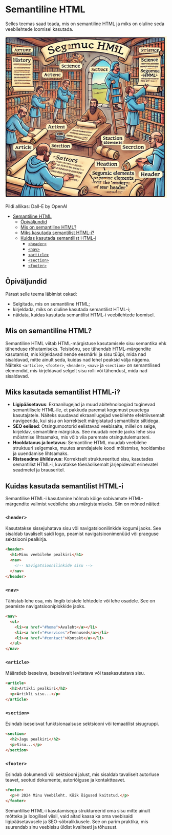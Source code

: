 # Semantiline HTML

Selles teemas saad teada, mis on semantiline HTML ja miks on oluline seda veebilehtede loomisel kasutada.

![Semantiline HTML](Semantic-HTML.webp)

Pildi allikas: Dall-E by OpenAI

- [Semantiline HTML](#semantiline-html)
  - [Õpiväljundid](#õpiväljundid)
  - [Mis on semantiline HTML?](#mis-on-semantiline-html)
  - [Miks kasutada semantilist HTML-i?](#miks-kasutada-semantilist-html-i)
  - [Kuidas kasutada semantilist HTML-i](#kuidas-kasutada-semantilist-html-i)
    - [`<header>`](#header)
    - [`<nav>`](#nav)
    - [`<article>`](#article)
    - [`<section>`](#section)
    - [`<footer>`](#footer)

## Õpiväljundid

Pärast selle teema läbimist oskad:

- Selgitada, mis on semantiline HTML;
- kirjeldada, miks on oluline kasutada semantilist HTML-i;
- näidata, kuidas kasutada semantilist HTML-i veebilehtede loomisel.

## Mis on semantiline HTML?

Semantiline HTML viitab HTML-märgistuse kasutamisele sisu semantika ehk tähenduse rõhutamiseks. Teisisõnu, see tähendab HTML-märgendite kasutamist, mis kirjeldavad nende eesmärki ja sisu tüüpi, mida nad sisaldavad, mitte ainult seda, kuidas nad lehel peaksid välja nägema. Näiteks `<article>`, `<footer>`, `<header>`, `<nav>` ja `<section>` on semantilised elemendid, mis kirjeldavad selgelt sisu rolli või tähendust, mida nad sisaldavad.

## Miks kasutada semantilist HTML-i?

- **Ligipääsetavus**: Ekraanilugejad ja muud abitehnoloogiad tuginevad semantilisele HTML-ile, et pakkuda paremat kogemust puuetega kasutajatele. Näiteks suudavad ekraanilugejad veebilehte efektiivsemalt navigeerida, kui sisu on korrektselt märgistatud semantiliste siltidega.
- **SEO eelised**: Otsingumootorid eelistavad veebisaite, millel on selge, kirjeldav, semantiline märgistus. See muudab nende jaoks lehe sisu mõistmise lihtsamaks, mis võib viia paremate otsingutulemusteni.
- **Hooldatavus ja loetavus**: Semantiline HTML muudab veebilehe struktuuri selgemaks, muutes arendajatele koodi mõistmise, hooldamise ja uuendamise lihtsamaks.
- **Ristseadme ühilduvus**: Korrektselt struktureeritud sisu, kasutades semantilist HTML-i, kuvatakse tõenäolisemalt järjepidevalt erinevatel seadmetel ja brauseritel.

## Kuidas kasutada semantilist HTML-i

Semantilise HTML-i kasutamine hõlmab kõige sobivamate HTML-märgendite valimist veebilehe sisu märgistamiseks. Siin on mõned näited:

### `<header>`

Kasutatakse sissejuhatava sisu või navigatsioonilinkide kogumi jaoks. See sisaldab tavaliselt saidi logo, peamist navigatsioonimenüüd või praeguse sektsiooni pealkirja.

```html
<header>
  <h1>Minu veebilehe pealkiri</h1>
  <nav>
    <!-- Navigatsioonilinkide sisu -->
  </nav>
</header>
```

### `<nav>`

Tähistab lehe osa, mis lingib teistele lehtedele või lehe osadele. See on peamiste navigatsiooniplokkide jaoks.

```html
<nav>
  <ul>
    <li><a href="#home">Avaleht</a></li>
    <li><a href="#services">Teenused</a></li>
    <li><a href="#contact">Kontakt</a></li>
  </ul>
</nav>
```

### `<article>`

Määratleb iseseisva, iseseisvalt levitatava või taaskasutatava sisu.

```html
<article>
  <h2>Artikli pealkiri</h2>
  <p>Artikli sisu...</p>
</article>
```

### `<section>`

Esindab iseseisvat funktsionaalsuse sektsiooni või temaatilist sisugruppi.

```html
<section>
  <h2>Jagu pealkiri</h2>
  <p>Sisu...</p>
</section>
```

### `<footer>`

Esindab dokumendi või sektsiooni jalust, mis sisaldab tavaliselt autorluse teavet, seotud dokumente, autoriõiguse ja kontaktteavet.

```html
<footer>
  <p>© 2024 Minu Veebileht. Kõik õigused kaitstud.</p>
</footer>
```

Semantilise HTML-i kasutamisega struktureerid oma sisu mitte ainult mõtteka ja loogilisel viisil, vaid aitad kaasa ka oma veebisaidi ligipääsetavusele ja SEO-sõbralikkusele. See on parim praktika, mis suurendab sinu veebisisu üldist kvaliteeti ja tõhusust.
